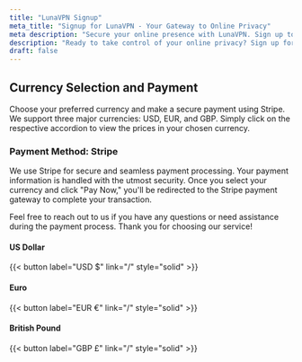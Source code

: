 ```yaml
---
title: "LunaVPN Signup"
meta_title: "Signup for LunaVPN - Your Gateway to Online Privacy"
meta description: "Secure your online presence with LunaVPN. Sign up today and enjoy anonymous browsing, streaming, and more."
description: "Ready to take control of your online privacy? Sign up for LunaVPN and experience secure, anonymous browsing, streaming, and more. Join us today!"
draft: false
---
```

<script async src="https://js.stripe.com/v3/pricing-table.js"></script>


## Currency Selection and Payment

Choose your preferred currency and make a secure payment using Stripe. We support three major currencies: USD, EUR, and GBP. Simply click on the respective accordion to view the prices in your chosen currency.


### Payment Method: Stripe

We use Stripe for secure and seamless payment processing. Your payment information is handled with the utmost security. Once you select your currency and click "Pay Now," you'll be redirected to the Stripe payment gateway to complete your transaction.

Feel free to reach out to us if you have any questions or need assistance during the payment process. Thank you for choosing our service!


#### US Dollar

{{< button label="USD $" link="/" style="solid" >}}

#### Euro

{{< button label="EUR €" link="/" style="solid" >}}

#### British Pound
{{< button label="GBP £" link="/" style="solid" >}}
